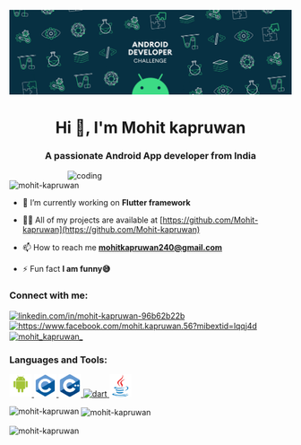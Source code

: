 ![logo](https://github.com/Mohit-kapruwan/Mohit-kapruwan/blob/main/Github%20Banner.gif)

<h1 align="center">Hi 👋, I'm Mohit kapruwan</h1>
<h3 align="center">A passionate Android App developer from India</h3>

<img align="right" alt="coding" width="400" src="https://cdn.videoplasty.com/animation/chill-coding-programming-lo-fi-animation-stock-animation-21874-1024x576.jpg">

<p align="left"> <img src="https://komarev.com/ghpvc/?username=mohit-kapruwan&label=Profile%20views&color=0e75b6&style=flat" alt="mohit-kapruwan" /> </p>

- 🔭 I’m currently working on **Flutter framework**

- 👨‍💻 All of my projects are available at [https://github.com/Mohit-kapruwan](https://github.com/Mohit-kapruwan)

- 📫 How to reach me **mohitkapruwan240@gmail.com**

- ⚡ Fun fact **I am funny😅**

<h3 align="left">Connect with me:</h3>
<p align="left">
<a href="https://linkedin.com/in/linkedin.com/in/mohit-kapruwan-96b62b22b" target="blank"><img align="center" src="https://raw.githubusercontent.com/rahuldkjain/github-profile-readme-generator/master/src/images/icons/Social/linked-in-alt.svg" alt="linkedin.com/in/mohit-kapruwan-96b62b22b" height="30" width="40" /></a>
<a href="https://fb.com/https://www.facebook.com/mohit.kapruwan.56?mibextid=lqqj4d" target="blank"><img align="center" src="https://raw.githubusercontent.com/rahuldkjain/github-profile-readme-generator/master/src/images/icons/Social/facebook.svg" alt="https://www.facebook.com/mohit.kapruwan.56?mibextid=lqqj4d" height="30" width="40" /></a>
<a href="https://instagram.com/mohit_kapruwan_" target="blank"><img align="center" src="https://raw.githubusercontent.com/rahuldkjain/github-profile-readme-generator/master/src/images/icons/Social/instagram.svg" alt="mohit_kapruwan_" height="30" width="40" /></a>
</p>

<h3 align="left">Languages and Tools:</h3>
<p align="left"> <a href="https://developer.android.com" target="_blank" rel="noreferrer"> <img src="https://raw.githubusercontent.com/devicons/devicon/master/icons/android/android-original-wordmark.svg" alt="android" width="40" height="40"/> </a> <a href="https://www.cprogramming.com/" target="_blank" rel="noreferrer"> <img src="https://raw.githubusercontent.com/devicons/devicon/master/icons/c/c-original.svg" alt="c" width="40" height="40"/> </a> <a href="https://www.w3schools.com/cpp/" target="_blank" rel="noreferrer"> <img src="https://raw.githubusercontent.com/devicons/devicon/master/icons/cplusplus/cplusplus-original.svg" alt="cplusplus" width="40" height="40"/> </a> <a href="https://dart.dev" target="_blank" rel="noreferrer"> <img src="https://www.vectorlogo.zone/logos/dartlang/dartlang-icon.svg" alt="dart" width="40" height="40"/> </a> <a href="https://www.java.com" target="_blank" rel="noreferrer"> <img src="https://raw.githubusercontent.com/devicons/devicon/master/icons/java/java-original.svg" alt="java" width="40" height="40"/> </a> </p>

<p><img align="left" src="https://github-readme-stats.vercel.app/api/top-langs?username=mohit-kapruwan&show_icons=true&locale=en&layout=compact" alt="mohit-kapruwan" /></p>

<p>&nbsp;<img align="center" src="https://github-readme-stats.vercel.app/api?username=mohit-kapruwan&show_icons=true&locale=en" alt="mohit-kapruwan" /></p>

<p><img align="center" src="https://github-readme-streak-stats.herokuapp.com/?user=mohit-kapruwan&" alt="mohit-kapruwan" /></p>
